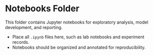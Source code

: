 # Notebooks Folder

This folder contains Jupyter notebooks for exploratory analysis, model development, and reporting.

- Place all `.ipynb` files here, such as lab notebooks and experiment records.
- Notebooks should be organized and annotated for reproducibility.
